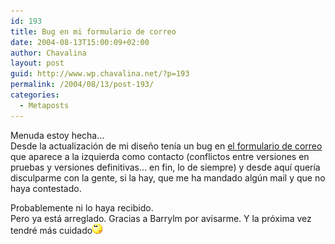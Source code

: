 ```yaml
---
id: 193
title: Bug en mi formulario de correo
date: 2004-08-13T15:00:09+02:00
author: Chavalina
layout: post
guid: http://www.wp.chavalina.net/?p=193
permalink: /2004/08/13/post-193/
categories:
  - Metaposts
---
```

Menuda estoy hecha…  
Desde la actualizaci&oacute;n de mi dise&ntilde;o ten&iacute;a un bug en <a href="correo.php" target=&prime;_blank&prime;>el formulario de correo</a> que aparece a la izquierda como contacto (conflictos entre versiones en pruebas y versiones definitivas… en fin, lo de siempre) y desde aqu&iacute; quer&iacute;a disculparme con la gente, si la hay, que me ha mandado alg&uacute;n mail y que no haya contestado.

Probablemente ni lo haya recibido.  
Pero ya está arreglado. Gracias a Barrylm por avisarme. Y la pr&oacute;xima vez tendré más cuidado![emo](/imagenes/emoticonos/pensativo.gif)